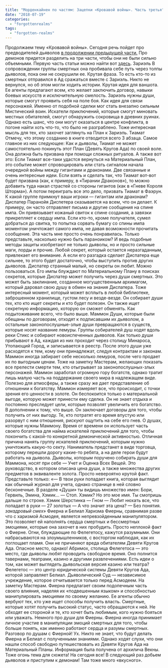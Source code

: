 ```yaml
---
title: "Морденкайнен по частям: Зацепки «Кровавой войны». Часть третья"
date: "2018-07-19"
categories: 
  - "forgottenrealms"
tags: 
  - "forgotten-realms"
---
```


Продолжаем тему «Кровавой войны». Сегодня речь пойдет про предводителей дьяволов [в продолжении предыдущей части.](https://adventurersleague.wordpress.com/2018/07/20/%d0%bc%d0%be%d1%80%d0%b4%d0%b5%d0%bd%d0%ba%d0%b0%d0%b9%d0%bd%d0%b5%d0%bd-%d0%bf%d0%be-%d1%87%d0%b0%d1%81%d1%82%d1%8f%d0%bc-%d0%b7%d0%b0%d1%86%d0%b5%d0%bf%d0%ba%d0%b8-%d0%ba%d1%80%d0%be%d0%b2-2/) Про демонов придется разделить на три части, чтобы они не были сильно объемными. Первую часть статьи можно найти вот [здесь](https://adventurersleague.wordpress.com/2018/07/20/%d0%bc%d0%be%d1%80%d0%b4%d0%b5%d0%bd%d0%ba%d0%b0%d0%b9%d0%bd%d0%b5%d0%bd-%d0%bf%d0%be-%d1%87%d0%b0%d1%81%d1%82%d1%8f%d0%bc-%d0%b7%d0%b0%d1%86%d0%b5%d0%bf%d0%ba%d0%b8-%d0%ba%d1%80%d0%be%d0%b2/). Зариэль В сопровождении группы смертных она пробивала себе путь через толпы дьяволов, пока они не сокрушили ее. Крутая фраза. То есть кто-то из смертных отправился в Ад сражаться вместе с Зариэль. Никто не вернулся, но об этом могли ходить истории. Крутая идея для ваншота. Ее агенты предлагают всем, кто желает заключить договор, навыки боевых искусств и исключительную смелость. Зариэль нужны души, которые смогут проявить себя на поле боя. Как идея для связи персонажей. Именно от подобной сделки мог стать внезапно сильным Мистический воин. Искатели приключений, которые смогут миновать местных обитателей, смогут обнаружить сокровища в древних руинах. Однако есть шанс, что они могут оказаться в центре конфликта, в погоне найти хоть что-то, что было не разграблено. Тоже интересная мысль для тех, кто захочет заглянуть на План к Зариэль. Тиамат Отмечу, что этому созданию в книге отводится всего 3 абзаца. Самое главное из них следующее: Как и дьяволы, Тиамат не может самостоятельно покинуть этот План (Девять Кругов Ада) по своей воле. Она должна быть призвана при помощи сложных ритуалов. А также вот это: Если Тиамат все-таки удастся вернуться на Материальный План, это событие может спровоцировать или стать сигналом начала очередной войны между гигантами и драконами. Две связанные и очень интересные идеи. Если взять и сделать так, что Тиамат вот-вот будет призвана (как, к примеру, в «Тирании Драконов»), то можно добавить туда накал страстей со стороны гигантов (как в «Гневе Короля Шторма»). А потом переиграть все это дело, призвать Тиамат в Фаэрун. К какой группе примкнут ваши игроки — гигантам или драконам? Диспатер Паранойя Диспетера сказывается на всем, что он делает. К примеру, он часто отправляет письма и другие сообщения на спине импа. Он привязывает кожаный свиток к спине создания, а завязки прикрепляет к сердцу импа. Если кто-то, кроме получателя, сумел добраться до свитка, то попытка сорвать бумагу со спины импа моментом уничтожает самого импа, не давая возможности прочитать сообщение. Эта часть мне просто очень понравилась. Только представьте, насколько нужно быть параноиком? И ведь подобные методы защиты изобретают не только дьяволы, но и просто сильные маги, лорды и прочие. Любой секрет, который остается неразгаданным, привлекает его внимание. А если его разгадка сделает Диспатера еще сильнее, то этого будет достаточно, чтобы выступить против других дьяволов. Диспатер странный малый, но секреты он любит. Можно пользоваться. Его импы блуждают по Материальному Плану в поисках секретов, которые Диспатер может получить через души смертных. Это может быть заклинание, созданное могущественным архимагом, который даровал свою душу в обмен на знания Диспатера. Тоже интересный момент, который может всплыть в любой библиотеке, заброшенном хранилище, густом лесу и везде-везде. Он собирает души тех, кто кто ищет секреты и кто будет полезен. Он также ищет секретную информацию, которую он сможет обменять. Как подытоживание всего, что было выше. Маммон Души, которые были обещаны по договорам, отходят к подписавшим их дьяволом, а остальные законопослушные-злые души превращаются в существ, которые носят название лемуры. Группы собирателей душ ходят вдоль реки Стикс и собирают новоиспеченных дьяволов. Как только души прибывают в Ад, каждая из них проходит через столицу Минароса, Утопающий Город, и записывается в реестр. После этого души уже расходятся к тем, кому они принадлежат, следуя контрактам и законам. Маммон иногда забирает себе несколько лемуров, после чего продает их по выгодным ценам. Тоже на заметку Мастерам, желающих показать все прелести смерти тем, кто отыгрывает за законопослушных-злых персонажей. Маммон заработал огромную гору богатств, однако тратит лишь малую часть на поддержание своего мира в надлежащем виде. Полезно для атмосферы, а также сразу же дает представление об отношении к богатству. Маммон измеряет все, что происходит, с точки зрения его ценности в золоте. Он беспокоится только о материальной выгоде, которую может принести ему сделка. Он не знает отдыха и постоянно преследует цели, которые позволят увеличить его богатство. В дополнении к тому, что выше. Он заключает договоры для того, чтобы получить от них выгоду. Те, кто потратят его время впустую или разорвут с ним отношения, рискуют ощутить на себе его гнев. О душах, которые нужны Маммону. Время от времени он использует часть своего богатства для найма искателей приключений для того, чтобы покончить с какой-то конкретной демонической активностью. Отличная причина нанять группу искателей приключений, которым нужно уничтожить какую-то секту. Наниматель предстанет в виде торговца, которому перешли дорогу какие-то ребята, а на деле герои будут работать на дьявола. Дьяволы, которым поручено собирать души для Маммона, носят при себе — Учет и Оценка Всех Вещей. Это руководство, в котором описана цена души, а также множества других предметов в эквиваленте золота. Просто невероятно крутой факт. Представьте только: «— В твои руки попадает книга, которая выглядит как обычный журнал для учета, однако странице в ней словно бесконечные. В разделе «Души» ты видишь множество имен: Бори, Гервиль, Эмина, Хэмик… — Стоп. Хэмик? Но это мое имя. Ты смотришь дальше по строке. Хэмик Шерстинка — Гном — Любит нюхать все, что попадает в руки — 27 золотых — А что значит эта цена? — Без понятия. _закадровый смех_» Фиерна и Белиал Харизма Фиерны, сравнимая разве что с харизмой Асмодея, является непревзойденным манипулятором. Это позволяет ей наполнять сердца смертных и бессмертных эмоциями, которые она захочет в них пробудить. Просто неплохой факт о Фиерне. Огни, блуждающие по Фелегетосу, кажутся разумными. Они набрасываются на злоумышленников, с восторгом наблюдая, как их поглощает пламя. Они не причиняют вреда обитателям Девяти Кругов Ада. Опасное место, однако! Абримох, столица Фелегетоса — это место, где дьяволы любят проводить свободное время. Оно полнится тавернами, театрами, казино и другими развлечениями. Есть идеи о том, как может выглядеть дьявольская версия казино или театра? Фелегетос — это центр юридической системы Девяти Кругов Ада, которой заправляет Белиал. Дьяволический Суд — независимое учреждение, которое отчитывается только перед Асмодеем. На заметку Мастерам. Фиерна предлагает своим подопечным часть своего влияния, наделяя их «подвешенным языком» и способностью манипулировать эмоциями по своему желанию. Ее агенты обычно вербуют тех, кто уже ищет способы получить власть. Смертные, которые хотят получить высокий статус, часто обращаются к ней. Не обходят ее стороной и те, кто хочет быть любимым, кого нужно бояться или уважать. Немного про души для Фиерны. Фиерна иногда принимает личное участие в манипуляции эмоций смертных для того, чтобы больше понять, как именно работают сердца и разумы смертных. Разговор по душам с Фиерной! Ух. Никто не знает, что будут делать Фиерна и Белиал с полученными знаниями. Однако ходят слухи, что они нашли способ свободно путешествовать из Девяти Кругов Ада на Материальный Планы. Информация была получена от архилича Векны. Тоже огонь тема для сюжета! На сегодня все! В следующий раз добьем дьяволов и приступим к демонам! Там тоже много «вкусного».
